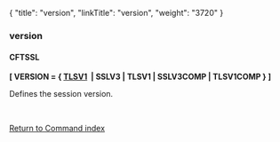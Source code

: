 {
    "title": "version",
    "linkTitle": "version",
    "weight": "3720"
}<span id="version"></span>

### version

#### CFTSSL

**\[ VERSION = { <u>TLSV1</u>  | SSLV3 | TLSV1 | SSLV3COMP | TLSV1COMP } \]**

Defines the session version.

 

[Return to Command index](../../)
